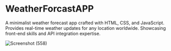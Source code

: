 # WeatherForcastAPP
A minimalist weather forecast app crafted with HTML, CSS, and JavaScript. Provides real-time weather updates for any location worldwide. Showcasing front-end skills and API integration expertise.

![Screenshot (558)](https://github.com/SidIsCoding/WeatherForcastAPP/assets/151613970/e3bbeca5-0e15-4e56-a054-ac29c8b05b31)

